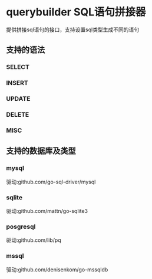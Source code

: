 # querybuilder SQL语句拼接器

提供拼接sql语句的接口，支持设置sql类型生成不同的语句

## 支持的语法 

### SELECT

### INSERT

### UPDATE

### DELETE

### MISC

## 支持的数据库及类型
### mysql
驱动:github.com/go-sql-driver/mysql

### sqlite
驱动:github.com/mattn/go-sqlite3

### posgresql
驱动:github.com/lib/pq

### mssql
驱动:github.com/denisenkom/go-mssqldb

